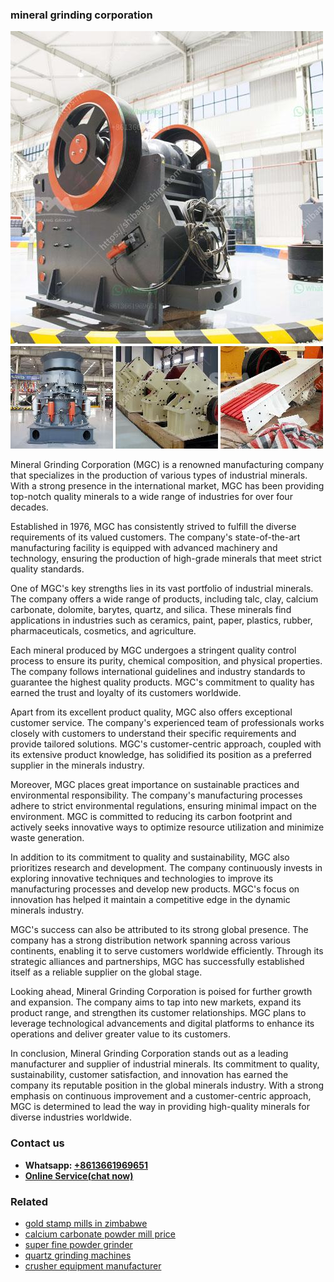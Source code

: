<h3>mineral grinding corporation</h3><img src='1703042225.jpg' alt=''><p>Mineral Grinding Corporation (MGC) is a renowned manufacturing company that specializes in the production of various types of industrial minerals. With a strong presence in the international market, MGC has been providing top-notch quality minerals to a wide range of industries for over four decades.</p><p>Established in 1976, MGC has consistently strived to fulfill the diverse requirements of its valued customers. The company's state-of-the-art manufacturing facility is equipped with advanced machinery and technology, ensuring the production of high-grade minerals that meet strict quality standards.</p><p>One of MGC's key strengths lies in its vast portfolio of industrial minerals. The company offers a wide range of products, including talc, clay, calcium carbonate, dolomite, barytes, quartz, and silica. These minerals find applications in industries such as ceramics, paint, paper, plastics, rubber, pharmaceuticals, cosmetics, and agriculture.</p><p>Each mineral produced by MGC undergoes a stringent quality control process to ensure its purity, chemical composition, and physical properties. The company follows international guidelines and industry standards to guarantee the highest quality products. MGC's commitment to quality has earned the trust and loyalty of its customers worldwide.</p><p>Apart from its excellent product quality, MGC also offers exceptional customer service. The company's experienced team of professionals works closely with customers to understand their specific requirements and provide tailored solutions. MGC's customer-centric approach, coupled with its extensive product knowledge, has solidified its position as a preferred supplier in the minerals industry.</p><p>Moreover, MGC places great importance on sustainable practices and environmental responsibility. The company's manufacturing processes adhere to strict environmental regulations, ensuring minimal impact on the environment. MGC is committed to reducing its carbon footprint and actively seeks innovative ways to optimize resource utilization and minimize waste generation.</p><p>In addition to its commitment to quality and sustainability, MGC also prioritizes research and development. The company continuously invests in exploring innovative techniques and technologies to improve its manufacturing processes and develop new products. MGC's focus on innovation has helped it maintain a competitive edge in the dynamic minerals industry.</p><p>MGC's success can also be attributed to its strong global presence. The company has a strong distribution network spanning across various continents, enabling it to serve customers worldwide efficiently. Through its strategic alliances and partnerships, MGC has successfully established itself as a reliable supplier on the global stage.</p><p>Looking ahead, Mineral Grinding Corporation is poised for further growth and expansion. The company aims to tap into new markets, expand its product range, and strengthen its customer relationships. MGC plans to leverage technological advancements and digital platforms to enhance its operations and deliver greater value to its customers.</p><p>In conclusion, Mineral Grinding Corporation stands out as a leading manufacturer and supplier of industrial minerals. Its commitment to quality, sustainability, customer satisfaction, and innovation has earned the company its reputable position in the global minerals industry. With a strong emphasis on continuous improvement and a customer-centric approach, MGC is determined to lead the way in providing high-quality minerals for diverse industries worldwide.</p><h3>Contact us</h3><ul><li><strong>Whatsapp:&nbsp;<a href="https://wa.me/8613661969651">+8613661969651</a></strong></li><li><a href="https://swt.shibang-china.com/?git&amp;zhl&amp;mineral grinding corporation"><strong>Online Service(chat now)</strong></a></li></ul><h3>Related</h3><ul><li><a href='gold stamp mills in zimbabwe.md'>gold stamp mills in zimbabwe</a></li><li><a href='calcium carbonate powder mill price.md'>calcium carbonate powder mill price</a></li><li><a href='super fine powder grinder.md'>super fine powder grinder</a></li><li><a href='quartz grinding machines.md'>quartz grinding machines</a></li><li><a href='crusher equipment manufacturer.md'>crusher equipment manufacturer</a></li></ul>